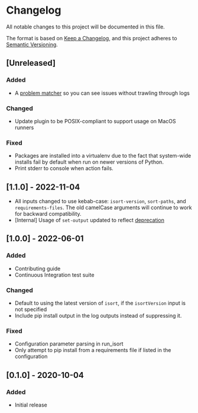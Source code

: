 # Changelog

All notable changes to this project will be documented in this file.

The format is based on [Keep a Changelog](https://keepachangelog.com/en/1.0.0/),
and this project adheres to [Semantic Versioning](https://semver.org/spec/v2.0.0.html).

## [Unreleased]

### Added

- A [problem matcher](https://github.com/actions/toolkit/blob/main/docs/problem-matchers.md) so you can see issues without trawling through logs

### Changed

- Update plugin to be POSIX-compliant to support usage on MacOS runners

### Fixed

- Packages are installed into a virtualenv due to the fact that system-wide
  installs fail by default when run on newer versions of Python.
- Print stderr to console when action fails.

## [1.1.0] - 2022-11-04

- All inputs changed to use kebab-case: `isort-version`, `sort-paths`, and
  `requirements-files`. The old camelCase arguments will continue to work for
  backward compatibility.
- [Internal] Usage of `set-output` updated to reflect [deprecation](https://github.blog/changelog/2022-10-11-github-actions-deprecating-save-state-and-set-output-commands/)

## [1.0.0] - 2022-06-01

### Added

- Contributing guide
- Continuous Integration test suite

### Changed

- Default to using the latest version of `isort`, if the `isortVersion` input is not specified
- Include pip install output in the log outputs instead of suppressing it.

### Fixed

- Configuration parameter parsing in run_isort
- Only attempt to pip install from a requirements file if listed in the configuration

## [0.1.0] - 2020-10-04

### Added

- Initial release
